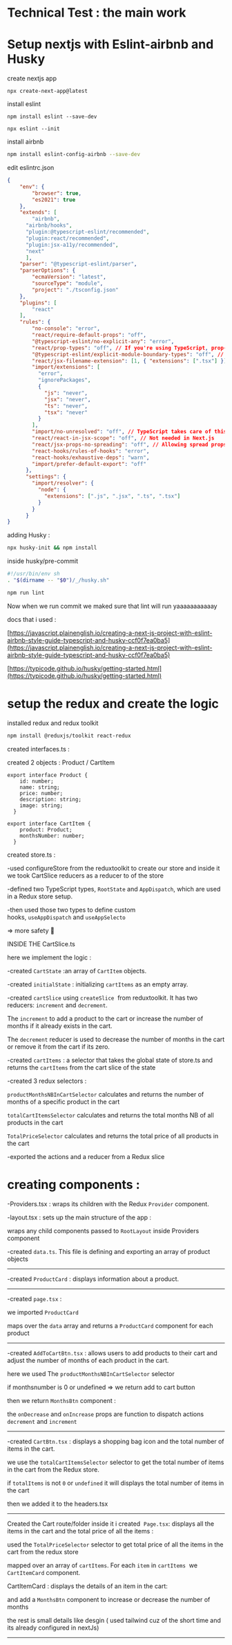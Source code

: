 # Technical Test : the main work 

# Setup nextjs with Eslint-airbnb and Husky

create nextjs app

`npx create-next-app@latest`

install eslint

`npm install eslint --save-dev` 

`npx eslint --init` 



install airbnb

```bash
npm install eslint-config-airbnb --save-dev
```

edit eslintrc.json

```json
{
    "env": {
        "browser": true,
        "es2021": true
    },
    "extends": [
        "airbnb",
      "airbnb/hooks",
      "plugin:@typescript-eslint/recommended",
      "plugin:react/recommended",
      "plugin:jsx-a11y/recommended",
      "next"
      ],
    "parser": "@typescript-eslint/parser",
    "parserOptions": {
        "ecmaVersion": "latest",
        "sourceType": "module",
        "project": "./tsconfig.json"
    },
    "plugins": [
        "react"
    ],
    "rules": {
        "no-console": "error",
        "react/require-default-props": "off",
        "@typescript-eslint/no-explicit-any": "error",
        "react/prop-types": "off", // If you're using TypeScript, prop-types are not needed
        "@typescript-eslint/explicit-module-boundary-types": "off", // Allows you to skip explicit return types in TypeScript
        "react/jsx-filename-extension": [1, { "extensions": [".tsx"] }], // Only .tsx files for JSX
        "import/extensions": [
          "error",
          "ignorePackages",
          {
            "js": "never",
            "jsx": "never",
            "ts": "never",
            "tsx": "never"
          }
        ],
        "import/no-unresolved": "off", // TypeScript takes care of this
        "react/react-in-jsx-scope": "off", // Not needed in Next.js
        "react/jsx-props-no-spreading": "off", // Allowing spread props
        "react-hooks/rules-of-hooks": "error",
        "react-hooks/exhaustive-deps": "warn",
        "import/prefer-default-export": "off"
      },
      "settings": {
        "import/resolver": {
          "node": {
            "extensions": [".js", ".jsx", ".ts", ".tsx"]
          }
        }
      }
}
```

adding Husky : 

```bash
npx husky-init && npm install
```

inside husky/pre-commit

```bash
#!/usr/bin/env sh
. "$(dirname -- "$0")/_/husky.sh"

npm run lint
```

Now when we run commit we maked sure that lint will run yaaaaaaaaaaay

docs that i used :

[https://javascript.plainenglish.io/creating-a-next-js-project-with-eslint-airbnb-style-guide-typescript-and-husky-ccf0f7ea0ba5](https://javascript.plainenglish.io/creating-a-next-js-project-with-eslint-airbnb-style-guide-typescript-and-husky-ccf0f7ea0ba5)

[https://typicode.github.io/husky/getting-started.html](https://typicode.github.io/husky/getting-started.html)

# setup the redux and create the logic

installed redux and redux toolkit

```bash
npm install @reduxjs/toolkit react-redux
```

created interfaces.ts :

created 2 objects : Product / CartItem

```tsx
export interface Product {
    id: number;
    name: string;
    price: number;
    description: string;
    image: string;
  }

export interface CartItem {
    product: Product;
    monthsNumber: number;
  }
```

created store.ts :

-used configureStore from the reduxtoolkit to create our store and inside it we took CartSlice reducers as a reducer to of the store

-defined two TypeScript types, `RootState` and `AppDispatch`, which are used in a Redux store setup.

-then used those two types to define custom hooks, `useAppDispatch` and `useAppSelecto`

⇒ more safety 🙂

INSIDE THE CartSlice.ts 

here we implement the logic :

-created `CartState` :an array of `CartItem` objects.

-created `initialState` : initializing `cartItems` as an empty array.

-created `cartSlice` using `createSlice`  from reduxtoolkit. It has two reducers: `increment` and `decrement`. 

The `increment` to add a product to the cart or increase the number of months if it already exists in the cart. 

The `decrement` reducer is used to decrease the number of months in the cart or remove it from the cart if its zero.

-created `cartItems` : a selector that takes the global state of store.ts and returns the `cartItems` from the cart slice of the state

-created 3 redux selectors : 

`productMonthsNBInCartSelector` calculates and returns the number of months of a specific product in the cart

`totalCartItemsSelector` calculates and returns the total months NB of all products in the cart

`TotalPriceSelector` calculates and returns the total price of all products in the cart

-exported the actions and a reducer from a Redux slice 

# creating components :

-Providers.tsx : wraps its children with the Redux `Provider` component.

-layout.tsx : sets up the main structure of the app :

wraps any child components passed to `RootLayout` inside  Providers component

-created `data.ts`. This file is defining and exporting an array of product objects

---

-created `ProductCard` : displays information about a product.

---

-created `page.tsx` : 

we imported  `ProductCard`  

maps over the `data` array and returns a `ProductCard` component for each product

---

-created `AddToCartBtn.tsx` : allows users to add products to their cart and adjust the number of months of each product in the cart.

here we used The `productMonthsNBInCartSelector` selector

if monthsnumber is 0 or undefined ⇒ we return add to cart button

then we return `MonthsBtn` component :

the `onDecrease` and `onIncrease` props are function to dispatch actions `decrement` and `increment`

---

-created `CartBtn.tsx`  : displays a shopping bag icon and the total number of items in the cart.

we use the `totalCartItemsSelector` selector to get the total number of items in the cart from the Redux store.

if `totalItems` is not `0` or `undefined` it will displays the total number of items in the cart

then we added it to the headers.tsx 

---
Created the Cart route/folder
inside it i created  `Page.tsx`: displays all the items in the cart and the total price of all the items : 

used the `TotalPriceSelector` selector to get total price of all the items in the cart from the redux store

mapped over an array of `cartItems`. For each `item` in `cartItems`  we `CartItemCard` component.

CartItemCard : displays the details of an item in the cart:

and add a `MonthsBtn` component to increase or decrease the number of months


the rest is small details like desgin ( used tailwind cuz of the short time and its already configured in nextJs)

---
